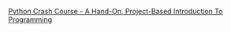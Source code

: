 [Python Crash Course - A Hand-On, Project-Based Introduction To Programming](http://bedford-computing.co.uk/learning/wp-content/uploads/2015/10/No.Starch.Python.Oct_.2015.ISBN_.1593276036.pdf)
